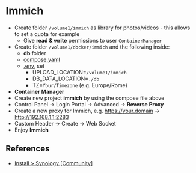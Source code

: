 # Immich

- Create folder `/volume1/immich` as library for photos/videos - this allows to set a quota for example
  - Give **read & write** permissions to user `ContainerManager`
- Create folder `/volume1/docker/immich` and the following inside:
  - **db** folder 
  - [compose.yaml](https://github.com/immich-app/immich/releases/latest/download/docker-compose.yml)
  - [.env](https://github.com/immich-app/immich/releases/latest/download/example.env), set
    - UPLOAD_LOCATION=`/volume1/immich`
    - DB_DATA_LOCATION=`./db`
    - TZ=`Your/Timezone` (e.g. Europe/Rome)
- **Container Manager**
- Create new project **immich** by using the compose file above
- Control Panel -> Login Portal -> Advanced -> **Reverse Proxy**
- Create a new proxy for Immich, e.g. https://your.domain -> http://192.168.1.1:2283
- Custom Header -> Create -> Web Socket 
- Enjoy **Immich**

## References

- [Install > Synology [Community]](https://immich.app/docs/install/synology/)
